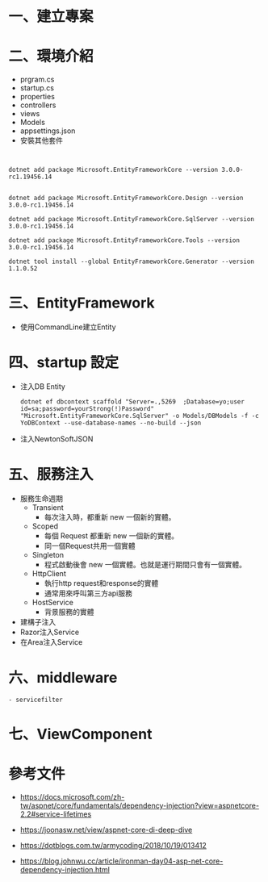 # 一、建立專案
# 二、環境介紹
- prgram.cs
- startup.cs
- properties
- controllers
- views
- Models
- appsettings.json
- 安裝其他套件
```


dotnet add package Microsoft.EntityFrameworkCore --version 3.0.0-rc1.19456.14


dotnet add package Microsoft.EntityFrameworkCore.Design --version 3.0.0-rc1.19456.14

dotnet add package Microsoft.EntityFrameworkCore.SqlServer --version 3.0.0-rc1.19456.14

dotnet add package Microsoft.EntityFrameworkCore.Tools --version 3.0.0-rc1.19456.14

dotnet tool install --global EntityFrameworkCore.Generator --version 1.1.0.52

```

# 三、EntityFramework
- 使用CommandLine建立Entity
# 四、startup 設定
- 注入DB Entity
  ```
  dotnet ef dbcontext scaffold "Server=.,5269  ;Database=yo;user id=sa;password=yourStrong(!)Password" "Microsoft.EntityFrameworkCore.SqlServer" -o Models/DBModels -f -c YoDBContext --use-database-names --no-build --json
  ```
- 注入NewtonSoftJSON
# 五、服務注入 
 - 服務生命週期 
   - Transient
        - 每次注入時，都重新 new 一個新的實體。
   - Scoped
        - 每個 Request 都重新 new 一個新的實體。
        - 同一個Request共用一個實體
   - Singleton
        - 程式啟動後會 new 一個實體。也就是運行期間只會有一個實體。
   - HttpClient
     - 執行http request和response的實體
     - 通常用來呼叫第三方api服務
   - HostService 
     - 背景服務的實體
 - 建構子注入
 - Razor注入Service
 - 在Area注入Service

 
# 六、middleware
    - servicefilter
# 七、ViewComponent



# 參考文件
- https://docs.microsoft.com/zh-tw/aspnet/core/fundamentals/dependency-injection?view=aspnetcore-2.2#service-lifetimes

- https://joonasw.net/view/aspnet-core-di-deep-dive
- https://dotblogs.com.tw/armycoding/2018/10/19/013412
- https://blog.johnwu.cc/article/ironman-day04-asp-net-core-dependency-injection.html